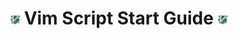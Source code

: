 # <img src="./assets/vim-logo.png" alt="Vim-Logo" style="width: 15px;"/> Vim Script Start Guide <img src="./assets/vim-logo.png" alt="Vim-Logo" style="width: 15px;"/>


